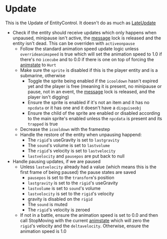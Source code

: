 # Update

This is the Update of EntityControl. It doesn't do as much as [LateUpdate](LateUpdate.md)

* Check if the entity should receive updates which only happens when unpaused, minipause isn't active, the [message](../../../../SetText/Global%20vars%20used/message.md) lock is released and the entity isn't dead. This can be overriden with `activeonpause`
  * Follow the standard animation speed update logic unless `overrideanimspeed` is true which will set the animation speed to 1.0 if there's no `icecube` and to 0.0 if there is one on top of forcing the [animstate](../../Animations/animstate.md) to `Hurt`
  * Make sure the `sprite` is disabled if this is the player entity and is a submarine, otherwise
    * Toggle the sprite being enabled if the `icooldown` hasn't expired yet and the player is free (meaning it is present, no minipause or pause, not in an event, the [message](../../../../SetText/Global%20vars%20used/message.md) lock is released, and the player isn't digging)
    * Ensure the sprite is enabled if it's not an item and it has no `npcdata` or it has one and it doesn't have a `disguiseobj`
    * Ensure the child of the sprite are enabled or disabled according to the main sprite's enabled unless the `npcdata` is present and its `trapped` is true
  * Decrease the `icooldown` with the framestep
  * Handle the restore of the entity when unpausing happend:
    * The `rigid`'s useGravity is set to `lastgravity`
    * The `sound`'s volume is set to `lastvolume`
    * The `rigid`'s velocity is set to `lastvelocity`
    * `lastvelocity` and `pausepos` are put back to null
* Handle pausing updates, if we are paused
  * Unless `lastvelocity` already had a value (which means this is the first frame of being paused) the pause states are saved
    * `pausepos` is set to the `transform`'s position
    * `lastgravity` is set to the `rigid`'s useGravity
    * `lastvolume` is set to `sound`'s volume
    * `lastvelocity` is set to the `rigid`'s velocity
    * gravity is disabled on the `rigid`
    * The `sound` is muted
    * The `rigid`'s velocity is zeroed
  * If not in a battle, ensure the animation speed is set to 0.0 and then call StopMoving with the current [animstate](../../Animations/animstate.md) which will zero the `rigid`'s velocity and the `deltavelocity`. Otherwise, ensure the animation speed is 1.0
